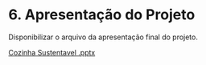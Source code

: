 # 6. Apresentação do Projeto

Disponibilizar o arquivo da apresentação final do projeto.

[Cozinha Sustentavel .pptx](https://github.com/user-attachments/files/18069554/Cozinha.Sustentavel.pptx)
